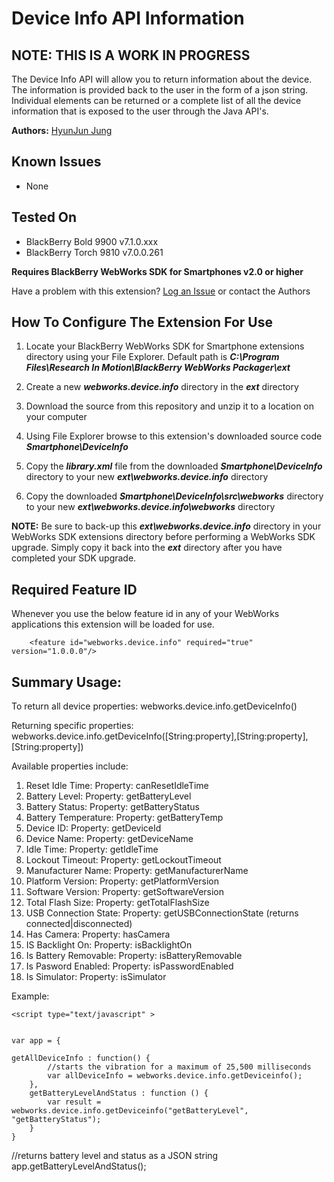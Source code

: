 # Device Info API Information

## NOTE: THIS IS A WORK IN PROGRESS

The Device Info API will allow you to return information about the device. The information is provided back to the user
in the form of a json string. Individual elements can be returned or a complete list of all the device information that
is exposed to the user through the Java API's.

**Authors:** [HyunJun Jung](https://github.com/hjung)

## Known Issues

* None

## Tested On

* BlackBerry Bold 9900 v7.1.0.xxx
* BlackBerry Torch 9810 v7.0.0.261


**Requires BlackBerry WebWorks SDK for Smartphones v2.0 or higher**

Have a problem with this extension?  [Log an Issue](https://github.com/blackberry/WebWorks-Community-APIs/issues) or contact the Authors

## How To Configure The Extension For Use

1. Locate your BlackBerry WebWorks SDK for Smartphone extensions directory using your File Explorer.  Default path is _**C:\Program Files\Research In Motion\BlackBerry WebWorks Packager\ext**_

2. Create a new _**webworks.device.info**_ directory in the _**ext**_ directory

3. Download the source from this repository and unzip it to a location on your computer

4. Using File Explorer browse to this extension's downloaded source code _**Smartphone\DeviceInfo**_

5. Copy the _**library.xml**_ file from the downloaded _**Smartphone\DeviceInfo**_ directory to your new _**ext\webworks.device.info**_ directory

6. Copy the downloaded _**Smartphone\DeviceInfo\src\webworks**_ directory to your new _**ext\webworks.device.info\webworks**_ directory

**NOTE:** Be sure to back-up this _**ext\webworks.device.info**_ directory in your WebWorks SDK extensions directory before performing a WebWorks SDK upgrade. Simply copy it back into the _**ext**_ directory after you have completed your SDK upgrade.

## Required Feature ID
Whenever you use the below feature id in any of your WebWorks applications this extension will be loaded for use.

    	<feature id="webworks.device.info" required="true" version="1.0.0.0"/>

## Summary Usage:
To return all device properties:
webworks.device.info.getDeviceInfo()

Returning specific properties:
webworks.device.info.getDeviceInfo([String:property],[String:property], [String:property])

Available properties include:
1.  Reset Idle Time: Property: canResetIdleTime
2.  Battery Level: Property: getBatteryLevel
3.  Battery Status: Property: getBatteryStatus
4.  Battery Temperature: Property: getBatteryTemp
5.  Device ID: Property: getDeviceId
6.  Device Name: Property: getDeviceName
7.  Idle Time: Property: getIdleTime
8.  Lockout Timeout: Property: getLockoutTimeout
9.  Manufacturer Name: Property: getManufacturerName
10. Platform Version: Property: getPlatformVersion
11. Software Version: Property: getSoftwareVersion
12. Total Flash Size: Property: getTotalFlashSize
13. USB Connection State: Property: getUSBConnectionState (returns connected|disconnected)
14. Has Camera: Property: hasCamera
15. IS Backlight On: Property: isBacklightOn
16. Is Battery Removable: Property: isBatteryRemovable
17. Is Pasword Enabled: Property: isPasswordEnabled
18. Is Simulator: Property: isSimulator

Example:

    
    <script type="text/javascript" >
   
    
    var app = {

	getAllDeviceInfo : function() {
    		//starts the vibration for a maximum of 25,500 milliseconds
    		var allDeviceInfo = webworks.device.info.getDeviceinfo();
    	},
    	getBatteryLevelAndStatus : function () {
    		var result = webworks.device.info.getDeviceinfo("getBatteryLevel", "getBatteryStatus");
    	}
    }
   //returns battery level and status as a JSON string
    app.getBatteryLevelAndStatus();
    </script>

